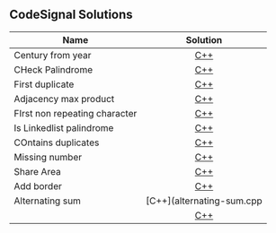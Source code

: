 ## CodeSignal Solutions


|    Name  |  Solution        |
|----------|:----------------:|
|Century from year|[C++](century-from-year.cpp)|
|CHeck Palindrome|[C++](check-palindrome.cpp)|
|First duplicate|[C++](first-duplicate.cpp)|
|Adjacency max product|[C++](adjacency-max-product.cpp)|
|FIrst non repeating character|[C++](first-non-repeating-char.cpp)|
|Is Linkedlist palindrome|[C++](is_linked_list_palindrome.cpp)|
|COntains duplicates|[C++](contains_duplicates.cpp)|
|Missing number|[C++](missing_number.cpp)|
|Share Area|[C++](shareArea.cpp)|
|Add border|[C++](add_border.cpp)|
|Alternating sum|[C++](alternating-sum.cpp|
| |[C++]( )|
